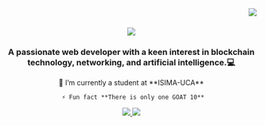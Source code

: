 <img align="right" src="https://visitor-badge.laobi.icu/badge?page_id=mhenaammour.mhenaammour" />

<h1 align="center">
    <img src="https://readme-typing-svg.herokuapp.com/?font=Righteous&size=35&center=true&vCenter=true&width=500&height=70&duration=4000&lines=Hi+There!+👋;+I'm+m'hena+Ammour!;" />
</h1>
<div align="center">
    <h3 align="center">A passionate web developer with a keen interest in blockchain technology, networking, and artificial intelligence.💻</h3>
     🔭 I’m currently a student at **ISIMA-UCA**
    
     ⚡ Fun fact **There is only one GOAT 10**
</div>

<div align="center"> 
  <a href="mhenaammour90@gmail.com">
    <img src=" https://img.shields.io/badge/Gmail-D14836?style=for-the-badge&logo=gmail&logoColor=white"/>
  </a>
  <a href="https://www.linkedin.com/in/mhena-ammour/" target="_blank">
    <img src="https://img.shields.io/badge/LinkedIn-0077B5?style=for-the-badge&logo=linkedin&logoColor=white" target="_blank" />
  </a>
</div>

